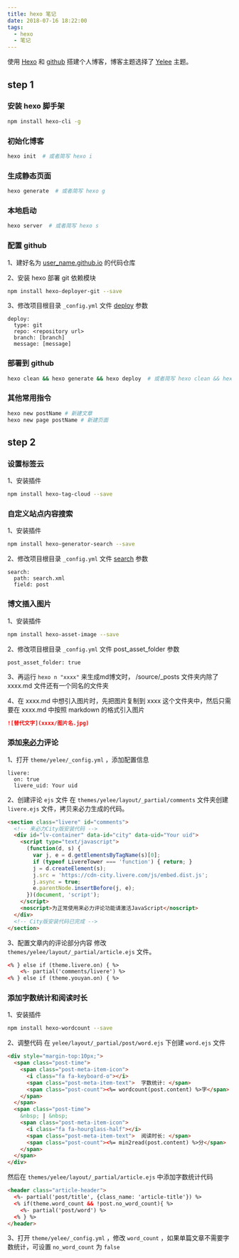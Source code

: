 ```yaml
---
title: hexo 笔记
date: 2018-07-16 18:22:00
tags:
  - hexo
  - 笔记
---
```

使用 [Hexo](https://hexo.io/) 和 [github](https://github.com/liaoyajun) 搭建个人博客，博客主题选择了 [Yelee](http://moxfive.coding.me/yelee/) 主题。

## step 1

### 安装 hexo 脚手架

``` bash
npm install hexo-cli -g
```
<!--more-->

### 初始化博客

``` bash
hexo init  # 或者简写 hexo i
```

### 生成静态页面

``` bash
hexo generate  # 或者简写 hexo g
```

### 本地启动

``` bash
hexo server  # 或者简写 hexo s
```

### 配置 github

1、建好名为 [user_name.github.io](https://github.com/liaoyajun/liaoyajun.github.io) 的代码仓库

2、安装 hexo 部署 git 依赖模块
``` bash
npm install hexo-deployer-git --save
```

3、修改项目根目录 `_config.yml` 文件 [deploy](https://hexo.io/docs/deployment.html) 参数
``` plain
deploy:
  type: git
  repo: <repository url>
  branch: [branch]
  message: [message]
```

### 部署到 github

``` bash
hexo clean && hexo generate && hexo deploy  # 或者简写 hexo clean && hexo g && hexo d
```

### 其他常用指令

``` bash
hexo new postName # 新建文章
hexo new page postName # 新建页面
```

## step 2

### 设置标签云

1、安装插件
``` bash
npm install hexo-tag-cloud --save
```

### 自定义站点内容搜索

1、安装插件
``` bash
npm install hexo-generator-search --save
```

2、修改项目根目录 `_config.yml` 文件 [search](https://github.com/wzpan/hexo-generator-search) 参数
``` plain
search:
  path: search.xml
  field: post
```

### 博文插入图片

1、安装插件
``` bash
npm install hexo-asset-image --save
```

2、修改项目根目录 `_config.yml` 文件 post_asset_folder 参数
``` plain
post_asset_folder: true
```

3、再运行 `hexo n "xxxx"` 来生成md博文时， /source/\_posts 文件夹内除了 xxxx.md 文件还有一个同名的文件夹

4、在 xxxx.md 中想引入图片时，先把图片复制到 xxxx 这个文件夹中，然后只需要在 xxxx.md 中按照 markdown 的格式引入图片
``` markdown
![替代文字](xxxx/图片名.jpg)
```

### 添加[来必力](https://livere.com/)评论

1、打开 `theme/yelee/_config.yml` ，添加配置信息
``` plain
livere:
  on: true
  livere_uid: Your uid
```

2、创建评论 `ejs` 文件
在 `themes/yelee/layout/_partial/comments` 文件夹创建 `livere.ejs` 文件，拷贝来必力生成的代码。
``` html
<section class="livere" id="comments">
  <!-- 来必力City版安装代码 -->
  <div id="lv-container" data-id="city" data-uid="Your uid">
    <script type="text/javascript">
      (function(d, s) {
        var j, e = d.getElementsByTagName(s)[0];
        if (typeof LivereTower === 'function') { return; }
        j = d.createElement(s);
        j.src = 'https://cdn-city.livere.com/js/embed.dist.js';
        j.async = true;
        e.parentNode.insertBefore(j, e);
      })(document, 'script');
    </script>
    <noscript>为正常使用来必力评论功能请激活JavaScript</noscript>
  </div>
  <!-- City版安装代码已完成 -->
</section>
```

3、配置文章内的评论部分内容
修改 `themes/yelee/layout/_partial/article.ejs` 文件。
``` html
<% } else if (theme.livere.on) { %>
    <%- partial('comments/livere') %>
<% } else if (theme.youyan.on) { %>
```

### 添加字数统计和阅读时长

1、安装插件
``` bash
npm install hexo-wordcount --save
```

2、调整代码
在 `yelee/layout/_partial/post/word.ejs` 下创建 `word.ejs` 文件
``` html
<div style="margin-top:10px;">
  <span class="post-time">
    <span class="post-meta-item-icon">
      <i class="fa fa-keyboard-o"></i>
      <span class="post-meta-item-text">  字数统计: </span>
      <span class="post-count"><%= wordcount(post.content) %>字</span>
    </span>
  </span>
  <span class="post-time">
    &nbsp; | &nbsp;
    <span class="post-meta-item-icon">
      <i class="fa fa-hourglass-half"></i>
      <span class="post-meta-item-text">  阅读时长: </span>
      <span class="post-count"><%= min2read(post.content) %>分</span>
    </span>
  </span>
</div>
```
然后在 `themes/yelee/layout/_partial/article.ejs` 中添加字数统计代码
``` html
<header class="article-header">
  <%- partial('post/title', {class_name: 'article-title'}) %>
  <% if(theme.word_count && !post.no_word_count){ %>
    <%- partial('post/word') %>
  <% } %>
</header>
```

3、打开 `theme/yelee/_config.yml` ，修改 `word_count` ，如果单篇文章不需要字数统计，可设置 `no_word_count` 为 `false`






